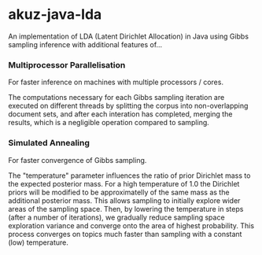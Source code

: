akuz-java-lda
=============

An implementation of LDA (Latent Dirichlet Allocation) 
in Java using Gibbs sampling inference with additional
features of...

### Multiprocessor Parallelisation 

For faster inference on machines with multiple processors / cores.

The computations necessary for each Gibbs sampling
iteration are executed on different threads by splitting
the corpus into non-overlapping document sets, and after
each interation has completed, merging the results, which
is a negligible operation compared to sampling.

### Simulated Annealing 

For faster convergence of Gibbs sampling.

The "temperature" parameter influences the ratio of prior
Dirichlet mass to the expected posterior mass. For a high 
temperature of 1.0 the Dirichlet priors will be modified 
to be approximatelly of the same mass as the additional
posterior mass. This allows sampling to initially explore
wider areas of the sampling space. Then, by lowering the 
temperature in steps (after a number of iterations), we 
gradually reduce sampling space exploration variance
and converge onto the area of highest probability.
This process converges on topics much faster than
sampling with a constant (low) temperature.
